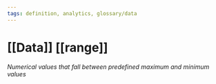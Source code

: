 ```yaml
---
tags: definition, analytics, glossary/data
---
```

#  [[Data]] [[range]]
*Numerical values that fall between predefined maximum and minimum values*
